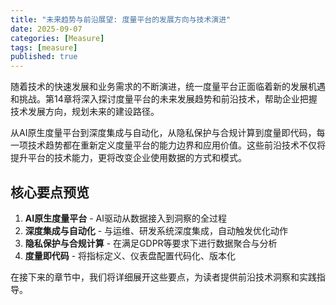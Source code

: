 ```yaml
---
title: "未来趋势与前沿展望: 度量平台的发展方向与技术演进"
date: 2025-09-07
categories: [Measure]
tags: [measure]
published: true
---
```

随着技术的快速发展和业务需求的不断演进，统一度量平台正面临着新的发展机遇和挑战。第14章将深入探讨度量平台的未来发展趋势和前沿技术，帮助企业把握技术发展方向，规划未来的建设路径。

从AI原生度量平台到深度集成与自动化，从隐私保护与合规计算到度量即代码，每一项技术趋势都在重新定义度量平台的能力边界和应用价值。这些前沿技术不仅将提升平台的技术能力，更将改变企业使用数据的方式和模式。

## 核心要点预览

1. **AI原生度量平台** - AI驱动从数据接入到洞察的全过程
2. **深度集成与自动化** - 与运维、研发系统深度集成，自动触发优化动作
3. **隐私保护与合规计算** - 在满足GDPR等要求下进行数据聚合与分析
4. **度量即代码** - 将指标定义、仪表盘配置代码化、版本化

在接下来的章节中，我们将详细展开这些要点，为读者提供前沿技术洞察和实践指导。
